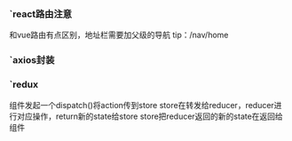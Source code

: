 ### `react路由注意

和vue路由有点区别，地址栏需要加父级的导航 tip：/nav/home

### `axios封装

### `redux

组件发起一个dispatch()将action传到store
store在转发给reducer，reducer进行对应操作，return新的state给store
store把reducer返回的新的state在返回给组件